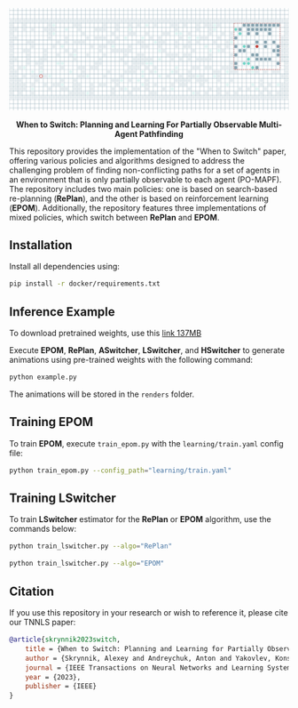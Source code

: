 <div align="center">

[![Example](https://raw.githubusercontent.com/Tviskaron/pogema-svg/main/when-to-switch-ep00001-half-random.svg)](https://github.com/AIRI-Institute/when-to-switch) 

**When to Switch: Planning and Learning For Partially Observable Multi-Agent Pathfinding**

</div> 



This repository provides the implementation of the "When to Switch" paper, offering various policies and algorithms
designed to address the challenging problem of finding non-conflicting paths for a set of agents in an environment that
is only partially observable to each agent (PO-MAPF).
The repository includes two main policies: one is based on search-based re-planning (**RePlan**), and the other is based
on reinforcement learning (**EPOM**).
Additionally, the repository features three implementations of mixed policies, which switch between **RePlan** and **EPOM**.



## Installation

Install all dependencies using:

```bash
pip install -r docker/requirements.txt
```

## Inference Example


To download pretrained weights, use this [link 137MB](https://github.com/AIRI-Institute/when-to-switch/releases/download/v0/weights.zip)

Execute **EPOM**, **RePlan**, **ASwitcher**, **LSwitcher**, and **HSwitcher** to generate animations using pre-trained
weights with the following command:

```bash
python example.py
```


The animations will be stored in the ```renders``` folder.

## Training EPOM

To train **EPOM**, execute ```train_epom.py``` with the ```learning/train.yaml``` config file:

```bash
python train_epom.py --config_path="learning/train.yaml"
```

## Training LSwitcher

To train **LSwitcher** estimator for the **RePlan** or **EPOM** algorithm, use the commands below:

```bash
python train_lswitcher.py --algo="RePlan"
```

```bash
python train_lswitcher.py --algo="EPOM"
```

## Citation

If you use this repository in your research or wish to reference it, please cite our TNNLS paper:

```bibtex
@article{skrynnik2023switch,
    title = {When to Switch: Planning and Learning for Partially Observable Multi-Agent Pathfinding},
    author = {Skrynnik, Alexey and Andreychuk, Anton and Yakovlev, Konstantin and Panov, Aleksandr I},
    journal = {IEEE Transactions on Neural Networks and Learning Systems},
    year = {2023},
    publisher = {IEEE}
}
```
